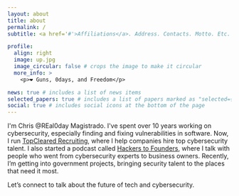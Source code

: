 ```yaml
---
layout: about
title: about
permalink: /
subtitle: <a href='#'>Affiliations</a>. Address. Contacts. Motto. Etc.

profile:
  align: right
  image: up.jpg
  image_circular: false # crops the image to make it circular
  more_info: >
    <p>❤️ Guns, 0days, and Freedom</p>

news: true # includes a list of news items
selected_papers: true # includes a list of papers marked as "selected={true}"
social: true # includes social icons at the bottom of the page
---
```


I'm Chris @REal0day Magistrado. I've spent over 10 years working on cybersecurity, especially finding and fixing vulnerabilities in software. Now, I run [TopCleared Recruiting](https://TopClearedRecruiting.com/), where I help companies hire top cybersecurity talent. I also started a podcast called [Hackers to Founders](https://HackersToFounders.com/), where I talk with people who went from cybersecurity experts to business owners. Recently, I’m getting into government projects, bringing security talent to the places that need it most. 

Let’s connect to talk about the future of tech and cybersecurity.